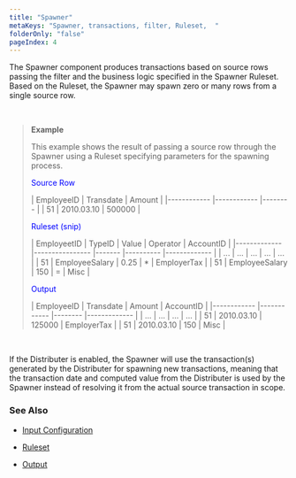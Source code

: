```yaml
---
title: "Spawner"
metaKeys: "Spawner, transactions, filter, Ruleset,  "
folderOnly: "false"
pageIndex: 4
---
```



The Spawner component produces transactions based on source rows passing the filter and the business logic specified in the Spawner Ruleset. Based on the Ruleset, the Spawner may spawn zero or many rows from a single source row. 

<br/>

>**Example**
>
 >This example shows the result of passing a source row through the Spawner using a Ruleset specifying parameters for the spawning process.
>
>
 ><span style="color: blue;">Source Row</span>
>
>| EmployeeID 	| Transdate  	| Amount 	|
|------------	|------------	|--------	|
| 51         	| 2010.03.10 	| 500000 	|
>
><span style="color: blue;">Ruleset (snip)</span>
>
>| EmployeetID 	| TypeID         	| Value 	| Operator 	| AccountID   	|
|-------------	|----------------	|-------	|----------	|-------------	|
| ...         	| ...            	| ...   	| ...      	| ...         	|
| 51          	| EmployeeSalary 	| 0.25  	| \*       	| EmployerTax 	|
| 51          	| EmployeeSalary 	| 150   	| =        	| Misc        	|
>
><span style="color: blue;">Output</span>
>
>| EmployeeID 	| Transdate  	| Amount 	| AccountID   	|
|------------	|------------	|--------	|-------------	|
| ...        	| ...        	| ...    	| ...         	|
| 51         	| 2010.03.10 	| 125000 	| EmployerTax 	|
| 51         	| 2010.03.10 	| 150    	| Misc        	|

<br/>

If the Distributer is enabled, the Spawner will use the transaction(s) generated by the Distributer for spawning new transactions, meaning that the transaction date and computed value from the Distributer is used by the Spawner instead of resolving it from the actual source transaction in scope.
<br/>

### See Also

* [Input Configuration](spawner/inputconfig.md)

* [Ruleset](spawner/ruleset.md)

* [Output](spawner/output.md)